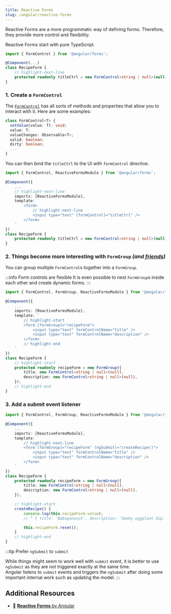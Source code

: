 ```yaml
---
title: Reactive Forms
slug: /angular/reactive-forms
---
```


Reactive Forms are a more programmatic way of defining forms. Therefore, they provide more control and flexibility.

Reactive Forms start with pure TypeScript.

```ts
import { FormControl } from '@angular/forms';

@Component(...)
class RecipeForm {
    // highlight-next-line
    protected readonly titleCtrl = new FormControl<string | null>(null);
}
```

### 1. Create a `FormControl`

The [`FormControl`](https://angular.dev/api/forms/FormControl) has all sorts of methods and properties that allow you to interact with it. Here are some examples:

```ts
class FormControl<T> {
  setValue(value: T): void;
  value: T;
  valueChanges: Observable<T>;
  valid: boolean;
  dirty: boolean;
  ...
}
```

You can then bind the `titleCtrl` to the UI with `formControl` directive.

```ts
import { FormControl, ReactiveFormsModule } from '@angular/forms';

@Component({
    ...
    // highlight-next-line
    imports: [ReactiveFormsModule],
    template: `
        <form>
            // highlight-next-line
            <input type="text" [formControl]="titleCtrl" />
        </form>
    `
})
class RecipeForm {
    protected readonly titleCtrl = new FormControl<string | null>(null);
}
```

### 2. Things become more interesting with `FormGroup` _(and [friends](https://angular.dev/guide/forms/reactive-forms#classes))_

You can group multiple `FormControl`s together into a `FormGroup`.

:::info Form controls are flexible
It is even possible to nest `FormGroup`s inside each other and create dynamic forms.
:::

```ts
import { FormControl, FormGroup, ReactiveFormsModule } from '@angular/forms';

@Component({
    ...
    imports: [ReactiveFormsModule],
    template: `
        // highlight-start
        <form [formGroup]="recipeForm">
            <input type="text" formControlName="title" />
            <input type="text" formControlName="description" />
        </form>
        // highlight-end
    `
})
class RecipeForm {
    // highlight-start
    protected readonly recipeForm = new FormGroup({
        title: new FormControl<string | null>(null),
        description: new FormControl<string | null>(null),
    });
    // highlight-end
}
```

### 3. Add a submit event listener

```ts
import { FormControl, FormGroup, ReactiveFormsModule } from '@angular/forms';

@Component({
    ...
    imports: [ReactiveFormsModule],
    template: `
        // highlight-next-line
        <form [formGroup]="recipeForm" (ngSubmit)="createRecipe()">
            <input type="text" formControlName="title" />
            <input type="text" formControlName="description" />
        </form>
    `
})
class RecipeForm {
    protected readonly recipeForm = new FormGroup({
        title: new FormControl<string | null>(null),
        description: new FormControl<string | null>(null),
    });

    // highlight-start
    createRecipe() {
        console.log(this.recipeForm.value);
        // ^ { title: 'Babaganoush', description: 'Smoky eggplant dip.' }

        this.recipeForm.reset();
    }
    // highlight-end
}
```

:::tip Prefer `ngSubmit` to `submit`

While things might seem to work well with `submit` event, it is better to use `ngSubmit` as they are not triggered exactly at the same time.  
Angular listens to `submit` events and triggers the `ngSubmit` after doing some important internal work such as updating the model.
:::

## Additional Resources

- 📝 [**Reactive Forms** by Angular](https://angular.dev/guide/forms/reactive-forms)
